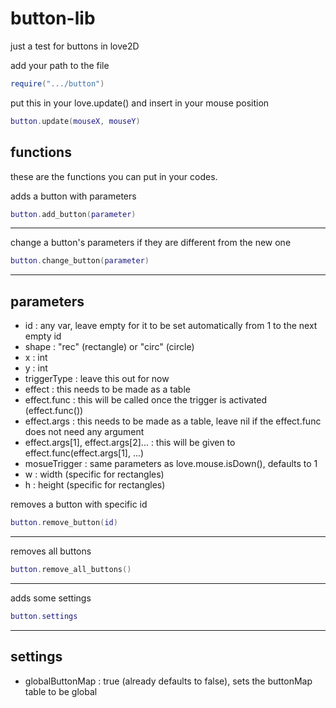 # button-lib
just a test for buttons in love2D

add your path to the file
```lua
require(".../button")
```
put this in your love.update() and insert in your mouse position
```lua
button.update(mouseX, mouseY)
```
## functions
these are the functions you can put in your codes.

adds a button with parameters
```lua
button.add_button(parameter)
```
<hr>

change a button's parameters if they are different from the new one
```lua
button.change_button(parameter)
```
<hr>

## parameters
- id : any var, leave empty for it to be set automatically from 1 to the next empty id
- shape : "rec" (rectangle) or "circ" (circle)
- x : int
- y : int
- triggerType : leave this out for now
- effect : this needs to be made as a table
- effect.func : this will be called once the trigger is activated (effect.func())
- effect.args : this needs to be made as a table, leave nil if the effect.func does not need any argument
- effect.args[1], effect.args[2]... : this will be given to effect.func(effect.args[1], ...)  
- mosueTrigger : same parameters as love.mouse.isDown(), defaults to 1
- w : width (specific for rectangles)
- h : height (specific for rectangles)

removes a button with specific id
```lua
button.remove_button(id)
```
<hr>

removes all buttons
```lua
button.remove_all_buttons()
```
<hr>

adds some settings
```lua
button.settings
```
<hr>

## settings

- globalButtonMap : true (already defaults to false), sets the buttonMap table to be global